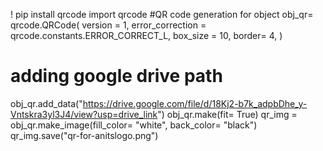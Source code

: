 ! pip install qrcode
import qrcode
#QR code generation for object
obj_qr= qrcode.QRCode(
    version = 1,
    error_correction = qrcode.constants.ERROR_CORRECT_L,
    box_size = 10,
    border= 4,
)
# adding google drive path
obj_qr.add_data("https://drive.google.com/file/d/18Kj2-b7k_adpbDhe_y-Vntskra3yl3J4/view?usp=drive_link")
obj_qr.make(fit= True)
qr_img = obj_qr.make_image(fill_color= "white", back_color= "black")
qr_img.save("qr-for-anitslogo.png")
